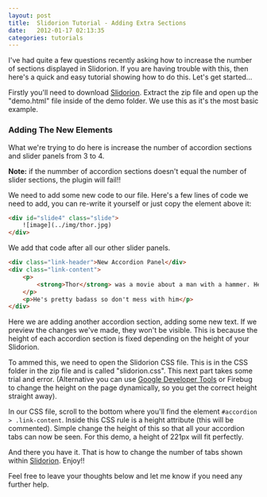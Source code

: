 ```yaml
---
layout: post
title:  Slidorion Tutorial - Adding Extra Sections
date:   2012-01-17 02:13:35
categories: tutorials
---
```


I've had quite a few questions recently asking how to increase the number of sections displayed in Slidorion. If you are having trouble with this, then here's a quick and easy tutorial showing how to do this. Let's get started...

Firstly you'll need to download [Slidorion](http://www.slidorion.com). Extract the zip file and open up the "demo.html" file inside of the demo folder. We use this as it's the most basic example.

### Adding The New Elements

What we're trying to do here is increase the number of accordion sections and slider panels from 3 to 4.

**Note:** if the nummber of accordion sections doesn't equal the number of slider sections, the plugin will fail!!

We need to add some new code to our file. Here's a few lines of code we need to add, you can re-write it yourself or just copy the element above it:

```html
<div id="slide4" class="slide">
	![image](../img/thor.jpg)
</div>
```

We add that code after all our other slider panels.

```html
<div class="link-header">New Accordion Panel</div>
<div class="link-content">
	<p>
		<strong>Thor</strong> was a movie about a man with a hammer. He was pretty cool and beat a lot of people up, mostly dude's made of ice.
	</p>
	<p>He's pretty badass so don't mess with him</p>
</div>
```

Here we are adding another accordion section, adding some new text. If we preview the changes we've made, they won't be visible. This is because the height of each accordion section is fixed depending on the height of your Slidorion.

To ammed this, we need to open the Slidorion CSS file. This is in the CSS folder in the zip file and is called "slidorion.css". This next part takes some trial and error. (Alternative you can use [Google Developer Tools](http://benholland.me//tutorials/chrome-developer-tools-change-the-element-state/) or Firebug to change the height on the page dynamically, so you get the correct height straight away).

In our CSS file, scroll to the bottom where you'll find the element `#accordion > .link-content`. Inside this CSS rule is a height attribute (this will be commented). Simple change the height of this so that all your accordion tabs can now be seen. For this demo, a height of 221px will fit perfectly.

And there you have it. That is how to change the number of tabs shown within [Slidorion](http://slidorion.com). Enjoy!!

Feel free to leave your thoughts below and let me know if you need any further help.
